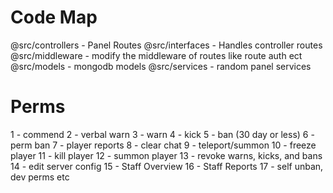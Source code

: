 # Code Map
@src/controllers - Panel Routes
@src/interfaces - Handles controller routes
@src/middleware - modify the middleware of routes like route auth ect
@src/models - mongodb models
@src/services - random panel services

# Perms
1 - commend
2 - verbal warn
3 - warn
4 - kick
5 - ban (30 day or less)
6 - perm ban
7 - player reports
8 - clear chat
9 - teleport/summon
10 - freeze player
11 - kill player
12 - summon player
13 - revoke warns, kicks, and bans
14 - edit server config
15 - Staff Overview
16 - Staff Reports
17 - self unban, dev perms etc